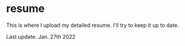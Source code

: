 # resume
This is where I upload my detailed resume. I'll try to keep it up to date.

Last update: Jan. 27th 2022
